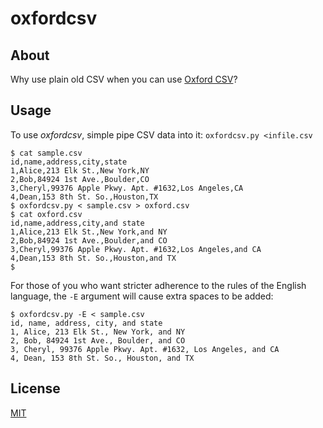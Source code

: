 # oxfordcsv

## About

Why use plain old CSV when you can use [Oxford CSV][tweet]?

## Usage

To use _oxfordcsv_, simple pipe CSV data into it: `oxfordcsv.py <infile.csv`

```
$ cat sample.csv
id,name,address,city,state
1,Alice,213 Elk St.,New York,NY
2,Bob,84924 1st Ave.,Boulder,CO
3,Cheryl,99376 Apple Pkwy. Apt. #1632,Los Angeles,CA
4,Dean,153 8th St. So.,Houston,TX
$ oxfordcsv.py < sample.csv > oxford.csv
$ cat oxford.csv
id,name,address,city,and state
1,Alice,213 Elk St.,New York,and NY
2,Bob,84924 1st Ave.,Boulder,and CO
3,Cheryl,99376 Apple Pkwy. Apt. #1632,Los Angeles,and CA
4,Dean,153 8th St. So.,Houston,and TX
$
```

For those of you who want stricter adherence to the rules of the English 
language, the `-E` argument will cause extra spaces to be added:

```
$ oxfordcsv.py -E < sample.csv
id, name, address, city, and state
1, Alice, 213 Elk St., New York, and NY
2, Bob, 84924 1st Ave., Boulder, and CO
3, Cheryl, 99376 Apple Pkwy. Apt. #1632, Los Angeles, and CA
4, Dean, 153 8th St. So., Houston, and TX
```

## License

[MIT](https://github.com/rnelson/oxfordcsv/blob/master/LICENSE)



[tweet]: https://twitter.com/zapjackson/status/530941076492648448
